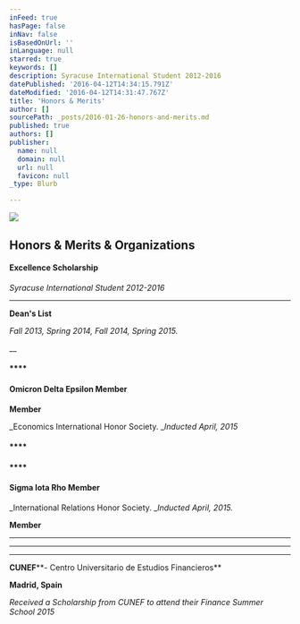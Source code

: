 ```yaml
---
inFeed: true
hasPage: false
inNav: false
isBasedOnUrl: ''
inLanguage: null
starred: true
keywords: []
description: Syracuse International Student 2012-2016
datePublished: '2016-04-12T14:34:15.791Z'
dateModified: '2016-04-12T14:31:47.767Z'
title: 'Honors & Merits'
author: []
sourcePath: _posts/2016-01-26-honors-and-merits.md
published: true
authors: []
publisher:
  name: null
  domain: null
  url: null
  favicon: null
_type: Blurb

---
```

![](https://s3-us-west-2.amazonaws.com/the-grid-img/p/bd618a081dfeecfcdc6fcee4a5dc1b6e48206fbc.gif)

## Honors & Merits & Organizations

#### **Excellence Scholarship**

_Syracuse International Student 2012-2016_

****

**Dean's List**

_Fall 2013, Spring 2014, Fall 2014, Spring 2015\._

__

#### ****

#### **Omicron Delta Epsilon Member**

**Member**

_Economics International Honor Society. __Inducted April, 2015_

#### ****

#### ****

#### **Sigma Iota Rho Member**

_International Relations Honor Society. __Inducted April, 2015\._

**Member**

****

****

****

**CUNEF****- Centro Universitario de Estudios Financieros**

**Madrid, Spain**

_Received a Scholarship from CUNEF to attend their Finance Summer School 2015_